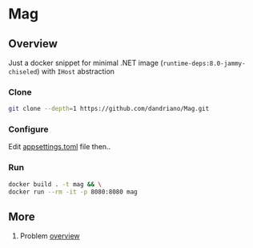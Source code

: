 # Mag

## Overview
Just a docker snippet for minimal .NET image (`runtime-deps:8.0-jammy-chiseled`) with `IHost` abstraction

### Clone
```bash
git clone --depth=1 https://github.com/dandriano/Mag.git
```

### Configure
Edit [appsettings.toml](appsettings.toml) file then..

### Run
```bash
docker build . -t mag && \
docker run --rm -it -p 8080:8080 mag
```

## More
1. Problem [overview](https://habr.com/ru/companies/lamoda/articles/807179/)
